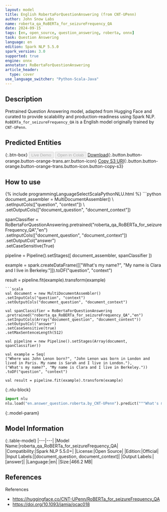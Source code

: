 ```yaml
---
layout: model
title: English RobertaForQuestionAnswering (from CNT-UPenn)
author: John Snow Labs
name: roberta_qa_RoBERTa_for_seizureFrequency_QA
date: 2024-09-15
tags: [en, open_source, question_answering, roberta, onnx]
task: Question Answering
language: en
edition: Spark NLP 5.5.0
spark_version: 3.0
supported: true
engine: onnx
annotator: RoBertaForQuestionAnswering
article_header:
  type: cover
use_language_switcher: "Python-Scala-Java"
---
```


## Description

Pretrained Question Answering model, adapted from Hugging Face and curated to provide scalability and production-readiness using Spark NLP. `RoBERTa_for_seizureFrequency_QA` is a English model originally trained by `CNT-UPenn`.

## Predicted Entities



{:.btn-box}
<button class="button button-orange" disabled>Live Demo</button>
<button class="button button-orange" disabled>Open in Colab</button>
[Download](https://s3.amazonaws.com/auxdata.johnsnowlabs.com/public/models/roberta_qa_RoBERTa_for_seizureFrequency_QA_en_5.5.0_3.0_1726364212737.zip){:.button.button-orange.button-orange-trans.arr.button-icon}
[Copy S3 URI](s3://auxdata.johnsnowlabs.com/public/models/roberta_qa_RoBERTa_for_seizureFrequency_QA_en_5.5.0_3.0_1726364212737.zip){:.button.button-orange.button-orange-trans.button-icon.button-copy-s3}

## How to use



<div class="tabs-box" markdown="1">
{% include programmingLanguageSelectScalaPythonNLU.html %}
```python
document_assembler = MultiDocumentAssembler() \ 
.setInputCols(["question", "context"]) \
.setOutputCols(["document_question", "document_context"])

spanClassifier = RoBertaForQuestionAnswering.pretrained("roberta_qa_RoBERTa_for_seizureFrequency_QA","en") \
.setInputCols(["document_question", "document_context"]) \
.setOutputCol("answer") \
.setCaseSensitive(True)

pipeline = Pipeline().setStages([
document_assembler,
spanClassifier
])

example = spark.createDataFrame([["What's my name?", "My name is Clara and I live in Berkeley."]]).toDF("question", "context")

result = pipeline.fit(example).transform(example)
```
```scala
val document = new MultiDocumentAssembler()
.setInputCols("question", "context")
.setOutputCols("document_question", "document_context")

val spanClassifier = RoBertaForQuestionAnswering
.pretrained("roberta_qa_RoBERTa_for_seizureFrequency_QA","en")
.setInputCols(Array("document_question", "document_context"))
.setOutputCol("answer")
.setCaseSensitive(true)
.setMaxSentenceLength(512)

val pipeline = new Pipeline().setStages(Array(document, spanClassifier))

val example = Seq(
("Where was John Lenon born?", "John Lenon was born in London and lived in Paris. My name is Sarah and I live in London."),
("What's my name?", "My name is Clara and I live in Berkeley."))
.toDF("question", "context")

val result = pipeline.fit(example).transform(example)
```

{:.nlu-block}
```python
import nlu
nlu.load("en.answer_question.roberta.by_CNT-UPenn").predict("""What's my name?|||"My name is Clara and I live in Berkeley.""")
```
</div>

{:.model-param}
## Model Information

{:.table-model}
|---|---|
|Model Name:|roberta_qa_RoBERTa_for_seizureFrequency_QA|
|Compatibility:|Spark NLP 5.5.0+|
|License:|Open Source|
|Edition:|Official|
|Input Labels:|[document_question, document_context]|
|Output Labels:|[answer]|
|Language:|en|
|Size:|466.2 MB|

## References

References

- https://huggingface.co/CNT-UPenn/RoBERTa_for_seizureFrequency_QA
- https://doi.org/10.1093/jamia/ocac018